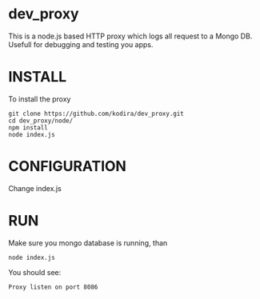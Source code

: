 dev_proxy
=========

This is a node.js based HTTP proxy which logs all request to a Mongo DB. Usefull for debugging and testing you apps. 


INSTALL
=======

To install the proxy

```
git clone https://github.com/kodira/dev_proxy.git
cd dev_proxy/node/
npm install
node index.js
```

CONFIGURATION
=============

Change index.js


RUN
===

Make sure you mongo database is running, than

```
node index.js
```

You should see:

```
Proxy listen on port 8086
```



